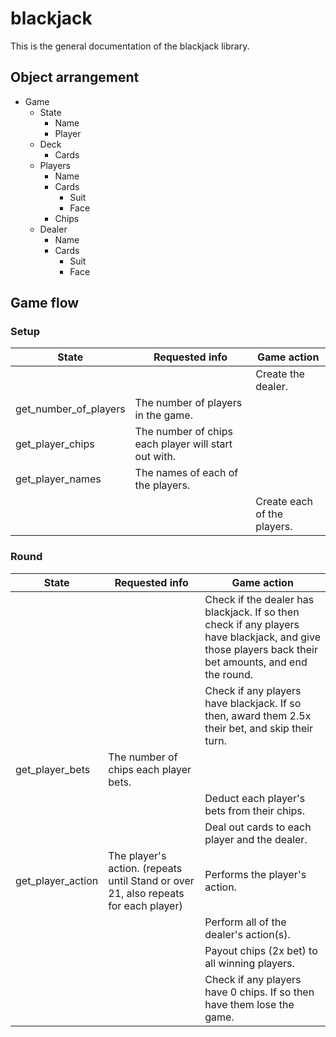 # blackjack
This is the general documentation of the blackjack library.

## Object arrangement
* Game
  * State
    * Name
    * Player
  * Deck
    * Cards
  * Players
    * Name
    * Cards
      * Suit
      * Face
    * Chips
  * Dealer
    * Name
    * Cards
      * Suit
      * Face

## Game flow
### Setup
| State | Requested info | Game action |
|-------|----------------|-------------|
|       |                | Create the dealer. |
| get_number_of_players | The number of players in the game. |    |
| get_player_chips | The number of chips each player will start out with. |    |
| get_player_names | The names of each of the players. |    |
|       |                | Create each of the players. |

### Round
| State | Requested info | Game action |
|-------|----------------|-------------|
|       |                | Check if the dealer has blackjack. If so then check if any players have blackjack, and give those players back their bet amounts, and end the round. |
|       |                | Check if any players have blackjack. If so then, award them 2.5x their bet, and skip their turn. |
| get_player_bets | The number of chips each player bets. |    |
|       |                | Deduct each player's bets from their chips. |
|       |                | Deal out cards to each player and the dealer. |
| get_player_action | The player's action. (repeats until Stand or over 21, also repeats for each player) | Performs the player's action. |
|       |                | Perform all of the dealer's action(s). |
|       |                | Payout chips (2x bet) to all winning players. |
|       |                | Check if any players have 0 chips. If so then have them lose the game. |
